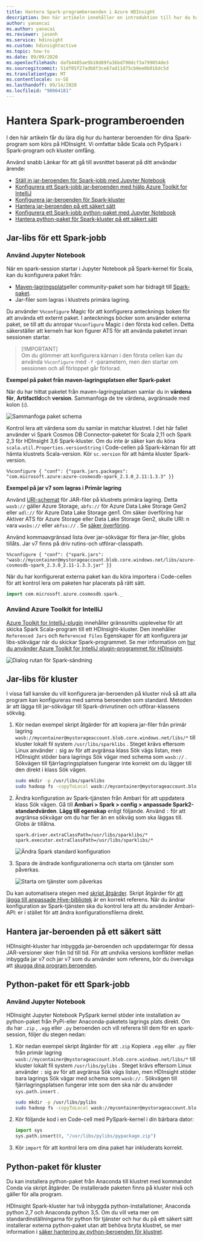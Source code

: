 ```yaml
---
title: Hantera Spark-programberoenden i Azure HDInsight
description: Den här artikeln innehåller en introduktion till hur du hanterar Spark-beroenden i HDInsight Spark-kluster för PySpark-och Scala-program.
author: yanancai
ms.author: yanacai
ms.reviewer: jasonh
ms.service: hdinsight
ms.custom: hdinsightactive
ms.topic: how-to
ms.date: 09/09/2020
ms.openlocfilehash: dafb4485ae9b10d89fa36bd790dcf3a799054de3
ms.sourcegitcommit: 51df05f27adb8f3ce67ad11d75cb0ee0b016dc5d
ms.translationtype: MT
ms.contentlocale: sv-SE
ms.lasthandoff: 09/14/2020
ms.locfileid: "90064181"
---
```

# <a name="manage-spark-application-dependencies"></a>Hantera Spark-programberoenden

I den här artikeln får du lära dig hur du hanterar beroenden för dina Spark-program som körs på HDInsight. Vi omfattar både Scala och PySpark i Spark-program och kluster omfång.

Använd snabb Länkar för att gå till avsnittet baserat på ditt användar ärende:
* [Ställ in jar-beroenden för Spark-jobb med Jupyter Notebook](#use-jupyter-notebook)
* [Konfigurera ett Spark-jobb jar-beroenden med hjälp Azure Toolkit for IntelliJ](#use-azure-toolkit-for-intellij)
* [Konfigurera jar-beroenden för Spark-kluster](#jar-libs-for-cluster)
* [Hantera jar-beroenden på ett säkert sätt](#safely-manage-jar-dependencies)
* [Konfigurera ett Spark-jobb python-paket med Jupyter Notebook](#use-jupyter-notebook-1)
* [Hantera python-paket för Spark-kluster på ett säkert sätt](#python-packages-for-cluster)

## <a name="jar-libs-for-one-spark-job"></a>Jar-libs för ett Spark-jobb
### <a name="use-jupyter-notebook"></a>Använd Jupyter Notebook
När en spark-session startar i Jupyter Notebook på Spark-kernel för Scala, kan du konfigurera paket från:

* [Maven-lagringsplats](https://search.maven.org/)eller community-paket som har bidragit till [Spark-paket](https://spark-packages.org/).
* Jar-filer som lagras i klustrets primära lagring.

Du använder `%%configure` Magic för att konfigurera antecknings boken för att använda ett externt paket. I antecknings böcker som använder externa paket, se till att du anropar `%%configure` Magic i den första kod cellen. Detta säkerställer att kerneln har kon figurer ATS för att använda paketet innan sessionen startar.

>
>[!IMPORTANT]  
>Om du glömmer att konfigurera kärnan i den första cellen kan du använda `%%configure` med `-f` -parametern, men den startar om sessionen och all förloppet går förlorad.

**Exempel på paket från maven-lagringsplatsen eller Spark-paket**

När du har hittat paketet från maven-lagringsplatsen samlar du in **värdena för**, **ArtifactId**och **version**. Sammanfoga de tre värdena, avgränsade med kolon (**:**).

   ![Sammanfoga paket schema](./media/apache-spark-manage-dependencies/spark-package-schema.png "Sammanfoga paket schema")

Kontrol lera att värdena som du samlar in matchar klustret. I det här fallet använder vi Spark Cosmos DB Connector-paketet för Scala 2,11 och Spark 2,3 för HDInsight 3,6 Spark-kluster. Om du inte är säker kan du köra `scala.util.Properties.versionString` i Code-cellen på Spark-kärnan för att hämta klustrets Scala-version. Kör `sc.version` för att hämta kluster Spark-version.

```
%%configure { "conf": {"spark.jars.packages": "com.microsoft.azure:azure-cosmosdb-spark_2.3.0_2.11:1.3.3" }}
```

**Exempel på jar v7 som lagras i Primär lagring**

Använd [URI-schemat](../hdinsight-hadoop-linux-information.md#URI-and-scheme) för JAR-filer på klustrets primära lagring. Detta `wasb://` gäller Azure Storage, `abfs://` för Azure Data Lake Storage Gen2 eller `adl://` för Azure Data Lake Storage gen1. Om säker överföring har Aktiver ATS för Azure Storage eller Data Lake Storage Gen2, skulle URI: n vara `wasbs://` eller `abfss://` . Se [säker överföring](../../storage/common/storage-require-secure-transfer.md).

Använd kommaavgränsad lista över jar-sökvägar för flera jar-filer, globs tillåts. Jar v7 finns på driv rutins-och utförar-classpath.

```
%%configure { "conf": {"spark.jars": "wasb://mycontainer@mystorageaccount.blob.core.windows.net/libs/azure-cosmosdb-spark_2.3.0_2.11-1.3.3.jar" }}
```

När du har konfigurerat externa paket kan du köra importera i Code-cellen för att kontrol lera om paketen har placerats på rätt sätt.

```scala
import com.microsoft.azure.cosmosdb.spark._
```

### <a name="use-azure-toolkit-for-intellij"></a>Använd Azure Toolkit for IntelliJ
[Azure Toolkit for IntelliJ-plugin](./apache-spark-intellij-tool-plugin.md) innehåller gränssnitts upplevelse för att skicka Spark Scala-program till ett HDInsight-kluster. Den innehåller `Referenced Jars` och `Referenced Files` Egenskaper för att konfigurera jar libs-sökvägar när du skickar Spark-programmet. Se mer information om [hur du använder Azure Toolkit for IntelliJ plugin-programmet för HDInsight](./apache-spark-intellij-tool-plugin.md#run-a-spark-scala-application-on-an-hdinsight-spark-cluster).

![Dialog rutan för Spark-sändning](./media/apache-spark-intellij-tool-plugin/hdi-submit-spark-app-02.png)

## <a name="jar-libs-for-cluster"></a>Jar-libs för kluster
I vissa fall kanske du vill konfigurera jar-beroenden på kluster nivå så att alla program kan konfigureras med samma beroenden som standard. Metoden är att lägga till jar-sökvägar till Spark-drivrutinen och utförar-klassens sökväg.

1. Kör nedan exempel skript åtgärder för att kopiera jar-filer från primär lagring `wasb://mycontainer@mystorageaccount.blob.core.windows.net/libs/*` till kluster lokalt fil system `/usr/libs/sparklibs` . Steget krävs eftersom Linux använder `:` sig av för att avgränsa klass Sök vägs listan, men HDInsight stöder bara lagrings Sök vägar med schema som `wasb://` . Sökvägen till fjärrlagringsplatsen fungerar inte korrekt om du lägger till den direkt i klass Sök vägen.

    ```bash
    sudo mkdir -p /usr/libs/sparklibs
    sudo hadoop fs -copyToLocal wasb://mycontainer@mystorageaccount.blob.core.windows.net/libs/*.* /usr/libs/sparklibs
    ```

2. Ändra konfiguration av Spark-tjänsten från Ambari för att uppdatera klass Sök vägen. Gå till **Ambari > Spark > config > anpassade Spark2-standardvärden**. **Lägg till egenskap** enligt följande. Använd `:` för att avgränsa sökvägar om du har fler än en sökväg som ska läggas till. Globs är tillåtna.

    ```
    spark.driver.extraClassPath=/usr/libs/sparklibs/*
    spark.executor.extraClassPath=/usr/libs/sparklibs/*
    ```

   ![Ändra Spark standard konfiguration](./media/apache-spark-manage-dependencies/change-spark-default-config.png "Ändra Spark standard konfiguration")

3. Spara de ändrade konfigurationerna och starta om tjänster som påverkas.

   ![Starta om tjänster som påverkas](./media/apache-spark-manage-dependencies/restart-impacted-services.png "Starta om tjänster som påverkas")

Du kan automatisera stegen med [skript åtgärder](../hdinsight-hadoop-customize-cluster-linux.md). Skript åtgärder för [att lägga till anpassade Hive-bibliotek](https://hdiconfigactions.blob.core.windows.net/linuxsetupcustomhivelibsv01/setup-customhivelibs-v01.sh) är en korrekt referens. När du ändrar konfiguration av Spark-tjänsten ska du kontrol lera att du använder Ambari-API: er i stället för att ändra konfigurationsfilerna direkt. 

## <a name="safely-manage-jar-dependencies"></a>Hantera jar-beroenden på ett säkert sätt
HDInsight-kluster har inbyggda jar-beroenden och uppdateringar för dessa JAR-versioner sker från tid till tid. För att undvika versions konflikter mellan inbyggda jar v7 och jar v7 som du använder som referens, bör du överväga att [skugga dina program beroenden](./safely-manage-jar-dependency.md).

## <a name="python-packages-for-one-spark-job"></a>Python-paket för ett Spark-jobb
### <a name="use-jupyter-notebook"></a>Använd Jupyter Notebook
HDInsight Jupyter Notebook PySpark kernel stöder inte installation av python-paket från PyPi-eller Anaconda-paketets lagrings plats direkt. Om du har `.zip` , `.egg` eller `.py` beroenden och vill referera till dem för en spark-session, följer du stegen nedan:

1. Kör nedan exempel skript åtgärder för att `.zip` Kopiera `.egg` eller `.py` filer från primär lagring `wasb://mycontainer@mystorageaccount.blob.core.windows.net/libs/*` till kluster lokalt fil system `/usr/libs/pylibs` . Steget krävs eftersom Linux använder `:` sig av för att avgränsa Sök vägs listan, men HDInsight stöder bara lagrings Sök vägar med schema som `wasb://` . Sökvägen till fjärrlagringsplatsen fungerar inte som den ska när du använder `sys.path.insert` .

    ```bash
    sudo mkdir -p /usr/libs/pylibs
    sudo hadoop fs -copyToLocal wasb://mycontainer@mystorageaccount.blob.core.windows.net/libs/*.* /usr/libs/pylibs
    ```

2. Kör följande kod i en Code-cell med PySpark-kernel i din bärbara dator:

   ```python
   import sys
   sys.path.insert(0, "/usr/libs/pylibs/pypackage.zip")
   ```

3. Kör `import` för att kontrol lera om dina paket har inkluderats korrekt.  

## <a name="python-packages-for-cluster"></a>Python-paket för kluster
Du kan installera python-paket från Anaconda till klustret med kommandot Conda via skript åtgärder. De installerade paketen finns på kluster nivå och gäller för alla program. 

HDInsight Spark-kluster har två inbyggda python-installationer, Anaconda python 2,7 och Anaconda python 3,5. Om du vill veta mer om standardinställningarna för python för tjänster och hur du på ett säkert sätt installerar externa python-paket utan att behöva bryta klustret, se mer information i [säker hantering av python-beroenden för klustret](./apache-spark-python-package-installation.md).
